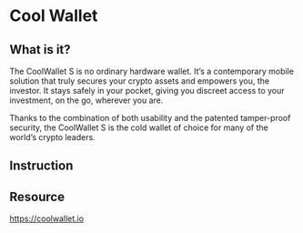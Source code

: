 # Cool Wallet

## What is it?
The CoolWallet S is no ordinary hardware wallet. It’s a contemporary mobile solution that truly secures your crypto assets and empowers you, the investor. It stays safely in your pocket, giving you discreet access to your investment, on the go, wherever you are.

Thanks to the combination of both usability and the patented tamper-proof security, the CoolWallet S is the cold wallet of choice for many of the world’s crypto leaders.

## Instruction


## Resource

<https://coolwallet.io>